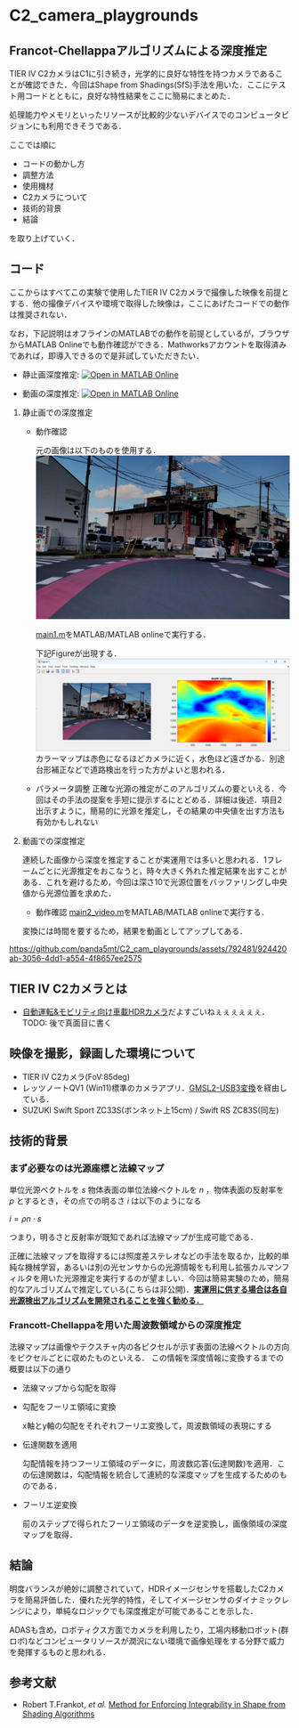 # C2_camera_playgrounds
## Francot-Chellappaアルゴリズムによる深度推定  
TIER IV C2カメラはC1に引き続き，光学的に良好な特性を持つカメラであることが確認できた．今回はShape from Shadings(SfS)手法を用いた．ここにテスト用コードとともに，良好な特性結果をここに簡易にまとめた．

処理能力やメモリといったリソースが比較的少ないデバイスでのコンピュータビジョンにも利用できそうである．

ここでは順に
- コードの動かし方
- 調整方法
- 使用機材
- C2カメラについて
- 技術的背景
- 結論

を取り上げていく．

## コード
ここからはすべてこの実験で使用したTIER IV C2カメラで撮像した映像を前提とする．他の撮像デバイスや環境で取得した映像は，ここにあげたコードでの動作は推奨されない．

なお，下記説明はオフラインのMATLABでの動作を前提としているが，ブラウザからMATLAB Onlineでも動作確認ができる．Mathworksアカウントを取得済みであれば，即導入できるので是非試していただきたい．

- 静止画深度推定: [![Open in MATLAB Online](https://www.mathworks.com/images/responsive/global/open-in-matlab-online.svg)](https://matlab.mathworks.com/open/github/v1?repo=panda5mt/C2_cam_playgrounds&file=main1.m)

- 動画の深度推定:
    [![Open in MATLAB Online](https://www.mathworks.com/images/responsive/global/open-in-matlab-online.svg)](https://matlab.mathworks.com/open/github/v1?repo=panda5mt/C2_cam_playgrounds&file=main2_video.m)


1. 静止画での深度推定
    - 動作確認

        元の画像は以下のものを使用する．
    ![](img/c2snap4.png)

        [main1.m](./main1.m)をMATLAB/MATLAB onlineで実行する．


        下記Figureが出現する．
    ![](img/thumbnail1.png)
        カラーマップは赤色になるほどカメラに近く，水色ほど遠ざかる．別途台形補正などで道路検出を行った方がよいと思われる．

    - パラメータ調整
        正確な光源の推定がこのアルゴリズムの要といえる．今回はその手法の提案を手短に提示するにとどめる．詳細は後述．項目2出示すように，簡易的に光源を推定し，その結果の中央値を出す方法も有効かもしれない

2. 動画での深度推定

    連続した画像から深度を推定することが実運用では多いと思われる．1フレームごとに光源推定をおこなうと，時々大きく外れた推定結果を出すことがある．これを避けるため，今回は深さ10で光源位置をバッファリングし中央値から光源位置を求めた．
    - 動作確認
    [main2_video.m](./main2_video.m)をMATLAB/MATLAB onlineで実行する．

    変換には時間を要するため，結果を動画としてアップしてある．

https://github.com/panda5mt/C2_cam_playgrounds/assets/792481/924420ab-3056-4dd1-a554-4f8657ee2575



## TIER IV C2カメラとは
- [自動運転&モビリティ向け車載HDRカメラ](https://www.paltek.co.jp/solution/tier4/index.html)だよすごいねぇぇぇぇぇぇ．
    TODO: 後で真面目に書く

## 映像を撮影，録画した環境について
- TIER IV C2カメラ(FoV:85deg)
- レッツノートQV1 (Win11)標準のカメラアプリ．[GMSL2-USB3変換](https://tier4.github.io/camera_docs/usb_convert_jp/)を経由している．
- SUZUKI Swift Sport ZC33S(ボンネット上15cm) / Swift RS ZC83S(同左)

## 技術的背景
### まず必要なのは光源座標と法線マップ
単位光源ベクトルを $s$ 物体表面の単位法線ベクトルを $n$
，物体表面の反射率を $\rho$ 
とするとき，その点での明るさ $i$ は以下のようになる

$i=\rho n\cdot s$

つまり，明るさと反射率が既知であれば法線マップが生成可能である．

正確に法線マップを取得するには照度差ステレオなどの手法を取るか，比較的単純な機械学習，あるいは別の光センサからの光源情報をも利用し拡張カルマンフィルタを用いた光源推定を実行するのが望ましい．今回は簡易実験のため，簡易的なアルゴリズムで推定している(こちらは非公開)．<b><u>実運用に供する場合は各自光源検出アルゴリズムを開発されることを強く勧める．</u></b>

### Francott-Chellappaを用いた周波数領域からの深度推定
法線マップは画像やテクスチャ内の各ピクセルが示す表面の法線ベクトルの方向をピクセルごとに収めたものといえる．
この情報を深度情報に変換するまでの概要は以下の通り

- 法線マップから勾配を取得
- 勾配をフーリエ領域に変換

    x軸とy軸の勾配をそれぞれフーリエ変換して，周波数領域の表現にする

- 伝達関数を適用

    勾配情報を持つフーリエ領域のデータに，周波数応答(伝達関数)を適用．この伝達関数は，勾配情報を統合して連続的な深度マップを生成するためのものである．

- フーリエ逆変換

    前のステップで得られたフーリエ領域のデータを逆変換し，画像領域の深度マップを取得．

## 結論 
明度バランスが絶妙に調整されていて，HDRイメージセンサを搭載したC2カメラを簡易評価した．優れた光学的特性，そしてイメージセンサのダイナミックレンジにより，単純なロジックでも深度推定が可能であることを示した．

ADASも含め，ロボティクス方面でカメラを利用したり，工場内移動ロボット(群ロボ)などコンピュータリソースが潤沢にない環境で画像処理をする分野で威力を発揮するものと思われる．

## 参考文献
- Robert T.Frankot, <i>et al.</i> [Method for Enforcing Integrability in Shape from Shading Algorithms](https://www.researchgate.net/publication/3191576_A_Method_for_Enforcing_Integrability_in_Shape_from_Shading_Algorithms/link/55a7a2d908ae345d61db624c/download)
